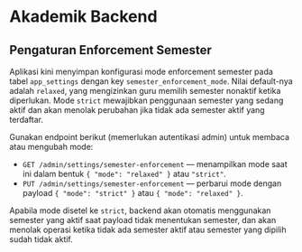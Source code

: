 # Akademik Backend

## Pengaturan Enforcement Semester

Aplikasi kini menyimpan konfigurasi mode enforcement semester pada tabel `app_settings` dengan key `semester_enforcement_mode`. Nilai default-nya adalah `relaxed`, yang mengizinkan guru memilih semester nonaktif ketika diperlukan. Mode `strict` mewajibkan penggunaan semester yang sedang aktif dan akan menolak perubahan jika tidak ada semester aktif yang terdaftar.

Gunakan endpoint berikut (memerlukan autentikasi admin) untuk membaca atau mengubah mode:

- `GET /admin/settings/semester-enforcement` — menampilkan mode saat ini dalam bentuk `{ "mode": "relaxed" }` atau `"strict"`.
- `PUT /admin/settings/semester-enforcement` — perbarui mode dengan payload `{ "mode": "strict" }` atau `{ "mode": "relaxed" }`.

Apabila mode disetel ke `strict`, backend akan otomatis menggunakan semester yang aktif saat payload tidak menentukan semester, dan akan menolak operasi ketika tidak ada semester aktif atau semester yang dipilih sudah tidak aktif.

